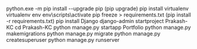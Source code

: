 python.exe -m pip install --upgrade pip 			(pip upgrade)
pip install virtualenv
virtualenv env
env\scripts\activate
pip freeze > requirements.txt		(pip install -r requirements.txt)
pip install Django
django-admin startproject Prakash-KC
cd Prakash-KC
python manage.py startapp Portfolio
python manage.py makemigrations
python manage.py migrate
python manage.py createsuperuser
python manage.py runserver

